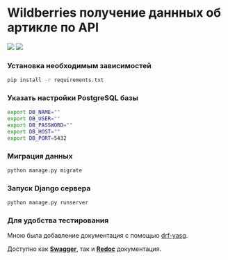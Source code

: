 # Wildberries получение даннных об артикле по API
<img src="https://img.shields.io/badge/python-3.10-green"></img>
<img src="https://img.shields.io/badge/django-3.26-green"></img>
### Установка необходимым зависимостей

```sh
pip install -r requirements.txt
```

### Указать настройки PostgreSQL базы

```sh
export DB_NAME=""
export DB_USER=""
export DB_PASSWORD=""
export DB_HOST=""
export DB_PORT=5432
```

### Миграция данных

```sh
python manage.py migrate
```

### Запуск Django сервера

```sh
python manage.py runserver
```

### Для удобства тестирования

Мною была добавление документация с помощью <a href="https://github.com/axnsan12/drf-yasg">drf-yasg</a>.

Доступно как <a href="http://127.0.0.1:8000/swagger"><b>Swagger</b></a>, так и <a href="http://127.0.0.1:8000/redoc"><b>Redoc</b></a> документация.
